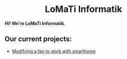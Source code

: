 <head>
<p/>
</head>
<h1 align=center>LoMaTi Informatik</h1>

<h4>Hi! We're LoMaTi Informatik.</h4>

<h2>Our current projects:</h2>
<ul>
  <li><a href="https://github.com/LoMaTiInformatik/Smarthome_Ventilator">Modifying a fan to work with smarthome</a></li>
</ul>
